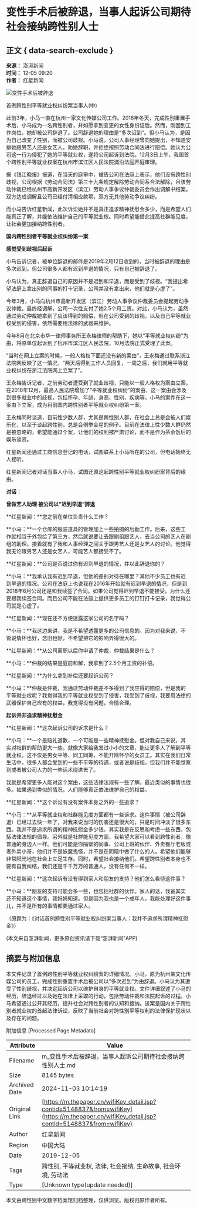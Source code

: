 # 变性手术后被辞退，当事人起诉公司期待社会接纳跨性别人士

## 正文 { data-search-exclude }


**来源：** 澎湃新闻  
**时间：** 12-05 09:20  
**作者：** 红星新闻  

![变性手术后被辞退](http://image.thepaper.cn/www/image/40/282/443.jpg)

首例跨性别平等就业权纠纷案当事人(中)

此前3年，小马一直在杭州一家文化传媒公司工作。2018年冬天，完成性别重置手术后，小马成为一名跨性别者，并如愿拿到变更的女性身份证后。然而，刚回到工作岗位，她却被公司辞退了。公司辞退她的理由是“多次迟到”。但小马认为，是因为自己改变了性别，而被公司歧视。小马说，公司人事经理曾向她提出，不知道安排她跟男艺人还是女艺人，劝她辞职，并拒绝按照劳动合同法进行赔偿。她认为公司这一行为侵犯了她的平等就业权，遂将公司起诉到法院。12月3日上午，我国首个跨性别平等就业权案在杭州市滨江区人民法院浦沿法庭开庭审理。

据《钱江晚报》报道，在当天的庭审中，被告公司在法庭上表示，他们没有跨性别歧视，公司根据《劳动合同法》第三十九条规定解除劳动合同系合法解除，且该劳动仲裁已经杭州市高新开发区（滨江）劳动人事争议仲裁委员会作出调解书结案，双方达成调解且公司已经付清相应款项，双方无其他劳动争议纠纷。

而小马告诉红星新闻，此次诉讼她并不是真正追求精神抚慰金多少，而是希望人们能真正了解，并能依法维护自己的平等就业权。同时希望能借此提高社群能见度，让社会更加接纳跨性别者。

**国内跨性别者平等就业权纠纷第一案**

**感觉受到歧视后起诉**

小马告诉记者，被单位辞退的邮件是2019年2月12日收到的，当时被辞退的理由是多次迟到。但公司很多人都有迟到早退的情况，只有自己被辞退了。

小马认为，真正辞退自己的原因并不是迟到和早退，而是受到了歧视。“我提出希望法庭上拿出别的同事的打卡记录，公司并没有拿出来，他们就是心虚了”。

今年3月，小马向杭州市高新开发区（滨江）劳动人事争议仲裁委员会提起劳动争议仲裁，最终经调解，公司一次性支付了她2.5个月工资。对此，小马认为，虽然通过劳动仲裁她拿到了应该得到的赔偿，但在公司受到的歧视，以及自己平等就业权受到的侵害，依然需要用法律的武器来维护。

今年8月在北京市华一律师事务所王永梅律师的帮助下，她以“平等就业权纠纷”为由，将原单位起诉到了杭州市滨江区人民法院，10月法院正式受理了此案。

“当时在网上立案的时候，一般人格权下面还没有新的案由”，王永梅通过联系浙江法院网反映了这一情况，“两天后得到工作人员回复，一周之后，我们就用平等就业权纠纷在浙江法院网上立案了”。

王永梅告诉记者，之前劳动者遭受到了就业歧视，只能以一般人格权为案由立案。在2018年12月，最高人民法院增加了“平等就业权纠纷”的案由，这一案由会涉及到很多就业中的歧视，包括怀孕、年龄，身高、性别、疾病等。小马的案件在这一案由下立案，成为目前国内跨性别者平等就业权纠纷第一案。

王永梅同时谈道，目前性少数人群，尤其是跨性别人群，在社会上总是会被人们娱乐化，以至于谈起跨性别，总是会例举金星的例子。目前在法律上性少数人群仍然是被忽略的，希望能通过个案，让他们的权利被严肃讨论，而不是作为茶余饭后的娱乐谈资。

红星新闻还通过工商信息登记的电话，试图联系上小马所在的公司，但电话始终无人接听。

红星新闻记者对话当事人小马，试图还原这起跨性别平等就业权纠纷案背后的缘由。

**对话：**

**曾做艺人助理 被公司以“迟到早退”辞退**

**红星新闻：**您之前在单位负责什么工作？

**小马：**一个仓库的服装道具的管理加上一些拍摄的后勤工作。后来，这些工作就相当于外包给了第三方，然后就说要让去跟剧组跟艺人，去当公司的艺人在剧组的助理。接着就有了我和人事经理之间关于跟男艺人还是女艺人的讨论。他觉得我无论跟男艺人还是女艺人，可能艺人都接受不了。

**红星新闻：**公司是否说过你有迟到早退的情况，并以此辞退你的？

**小马：**我承认我有迟到早退，但他的差别对待在哪里？其他不少员工也有迟到早退的情况。公司在法庭上也说我在2016年开始就有迟到早退的情况，但是到2018年6月公司还是和我续签了合同。如果公司觉得迟到早退不能接受，为什么还要跟我续签合同。而且公司不能在法庭上提供更多员工的钉钉打卡记录，我觉得公司就是心虚了。

**红星新闻：**现在还不方便透露这家公司的名字吗？

**小马：**我这边来讲，我是不希望透露更多的公司信息的。因为对我来说，不管说情怀也好，念旧也好，不希望把它的影响弄得很大的。

**红星新闻：**从公司离职以后你申请了仲裁，仲裁结果是什么？

**小马：**仲裁的结果是庭前和解，我拿到了2.5个月工资的补偿。

**红星新闻：**为什么拿到补偿还要起诉公司？

**小马：**仲裁是仲裁，我通过劳动仲裁差不多得到了我应得的赔偿，但是我的平等就业权呢？我觉得我的平等就业权受到了侵害，我受到了歧视，我要用法律的武器保护自己应有的权益，我觉得没有问题，合情合理。

**起诉并非追求精神抚慰金**

**红星新闻：**这次起诉公司的诉求是什么？

**小马：**一个是赔礼道歉，一个可能是一些精神抚慰金。但对我自己来说，其实对社群的帮助更大一些。就像大家给我发过小小的文章，能让更多人了解到平等就业权，这不仅是男女平等、同工同筹、不能开除怀孕的女员工。其实在我们日常生活中，很多人都会受到的一些不平等的待遇，或者说是歧视，但我们并不能觉察到或者被公司人力的一些话术绕进去了。

我就是希望更多人能对这个案由，这些法律法规有一些了解。最近类似的事情也很多。如果遇到类似的情况，人们能够真正依法维护自己的权益。

**红星新闻：**这个诉讼有没有案件本身之外的一些追求？

**小马：**从平等就业权和社群能见度方面都有一些诉求。这件事情（被公司辞退）已经过去快一年了，对我来说当时的伤害还是很大的，只是时间冲淡了很多东西。我并不是追求所谓的精神抚慰金多少钱，其实我是在反思和考虑一些东西，包括法律法规的倡导。另外就是社群能见度方面，我希望大家可以看到跨性别者，像普通的身边人一样。他们可能是你隔壁的同事、公司上班的伙伴、外卖餐厅老板或者外卖小哥，他们并不是妖魔鬼怪，并不是在阴暗中做了什么的人。希望他们能够非常阳光地在社会上立足生存。同时，希望社会接纳他们。希望跨性别者本身也不要有自我纠结，我们还是千千万万的普通人，没有任何不一样。

**红星新闻：**这次起诉有没有得到家人和朋友的支持？他们怎么看待这件事？

**小马：**朋友的支持可能会多一些，也包括社群的伙伴。家人的话，我爸其实还不知道这个事情，我妈妈知道。但是因为我也是一个成年人，我能处理好这件事儿，并不是所有的事情都要通过家人。

（原题为：《对话首例跨性别平等就业权纠纷案当事人：我并不追求所谓精神抚慰金》）

(本文来自澎湃新闻，更多原创资讯请下载“澎湃新闻”APP)

## 摘要与附加信息

<!-- tcd_abstract -->
本文件记录了首例跨性别平等就业权纠纷案的详细情况。小马，原为杭州某文化传媒公司的员工，完成性别重置手术后被公司以“多次迟到”为由辞退。小马认为其遭受了性别歧视，并决定起诉公司以维护自身的平等就业权。文件详细叙述了小马的经历，辞退经过以及她在法律上采取的行动，包括劳动仲裁和法院起诉的过程。小马希望通过公开其经历，提升社会对跨性别者的认知和接纳。该案是国内关于跨性别者就业权的首起法律诉讼，反映了当前社会对跨性别平等权利的法律保护现状以及存在的问题。
<!-- tcd_abstract_end -->

附加信息 [Processed Page Metadata]

| Attribute       | Value                                  |
|-----------------|----------------------------------------|
| Filename        | m_变性手术后被辞退，当事人起诉公司期待社会接纳跨性别人士.md                             |
| Size            | 8145 bytes                           |
| Archived Date   | 2024-11-03 10:14:19                             |
| Original Link   | [https://m.thepaper.cn/wifiKey_detail.jsp?contid=5148837&from=wifiKey](https://m.thepaper.cn/wifiKey_detail.jsp?contid=5148837&from=wifiKey)                       |
| Author          | 红星新闻                               |
| Region          | 中国大陆                               |
| Date            | 2019-12-05                                 |
| Tags            | 跨性别, 平等就业权, 法律, 社会接纳, 生命故事, 社会环境, 劳动法                                 |
| Type            | [Unknown type(update needed)]                                 |
<!-- tcd_table_end -->

本文由跨性别中文数字档案馆归档整理，仅供浏览。版权归原作者所有。
